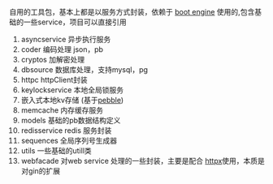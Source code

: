 自用的工具包，基本上都是以服务方式封装，依赖于 [boot engine](https://github.com/coffeehc/boot) 使用的,包含基础的一些service，项目可以直接引用

1. asyncservice 异步执行服务
2. coder 编码处理 json，pb
3. cryptos 加解密处理
4. dbsource 数据库处理，支持mysql，pg
5. httpc httpClient封装
6. keylockservice 本地全局锁服务
7. 嵌入式本地kv存储 (基于[pebble](https://github.com/cockroachdb/pebble))
8. memcache 内存缓存服务
9. models 基础的pb数据结构定义
10. redisservice redis 服务封装
11. sequences 全局序列号生成器
12. utils 一些基础的utill类
13. webfacade 对web service 处理的一些封装，主要是配合 [httpx](https://github.com/coffeehc/httpx)使用，本质是对gin的扩展